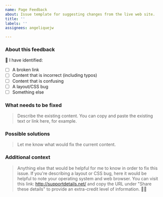 ```yaml
---
name: Page Feedback
about: Issue template for suggesting changes from the live web site.
title: ''
labels: ''
assignees: angeliquejw

---
```


### About this feedback
👀 I have identified:
* [ ] A broken link
* [ ] Content that is incorrect (including typos)
* [ ] Content that is confusing
* [ ] A layout/CSS bug
* [ ] Something else

### What needs to be fixed
> Describe the existing content. You can copy and paste the existing text or link here, for example.


### Possible solutions
> Let me know what would fix the current content.


### Additional context
> Anything else that would be helpful for me to know in order to fix this issue. If you're describing a layout or CSS bug, here it would be helpful to note your operating system and web browser. You can visit this link: http://supportdetails.net/ and copy the URL under "Share these details" to provide an extra-credit level of information. 🙏🏻
